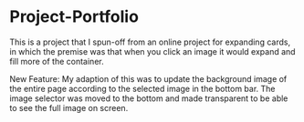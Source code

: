 # Project-Portfolio
This is a project that I spun-off from an online project for expanding cards, in which the premise was that when you click an image it would expand and fill more of the container.

New Feature: My adaption of this was to update the background image of the entire page according to the selected image in the bottom bar. The image selector was moved to the bottom and made transparent to be able to see the full image on screen. 
